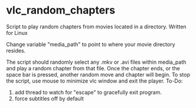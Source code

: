 # vlc_random_chapters
Script to play random chapters from movies located in a directory. Written for Linux

Change variable "media_path" to point to where your movie directory resides.

The script should randomly select any .mkv or .avi files within media_path and play a random chapter from that file. Once the chapter ends, or the space bar is pressed, another random move and chapter will begin. 
To stop the script, use mouse to minimize vlc window and exit the player.
To-Do:
1. add thread to watch for "escape" to gracefully exit program.
2. force subtitles off by default 
